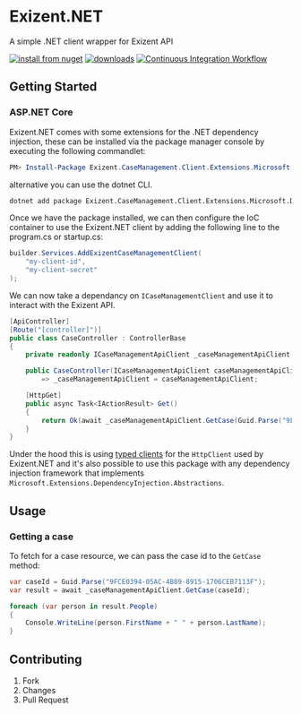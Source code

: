 # Exizent.NET
A simple .NET client wrapper for Exizent API

[![install from nuget](http://img.shields.io/nuget/v/Exizent.CaseManagement.Client.svg?style=flat-square)](https://www.nuget.org/packages/Exizent.CaseManagement.Client)
[![downloads](http://img.shields.io/nuget/dt/Exizent.CaseManagement.Client.svg?style=flat-square)](https://www.nuget.org/packages/Exizent.CaseManagement.Client)
[![Continuous Integration Workflow](https://github.com/Exizent/Exizent.NET/actions/workflows/continuous-integration-workflow.yml/badge.svg)](https://github.com/Exizent/Exizent.NET/actions/workflows/continuous-integration-workflow.yml)

## Getting Started

### ASP.NET Core

Exizent.NET comes with some extensions for the .NET dependency injection, these can be installed via the package manager console by executing the following commandlet:

```powershell
PM> Install-Package Exizent.CaseManagement.Client.Extensions.Microsoft.DependencyInjection
```

alternative you can use the dotnet CLI.

```bash
dotnet add package Exizent.CaseManagement.Client.Extensions.Microsoft.DependencyInjection
```

Once we have the package installed, we can then configure the IoC container to use the Exizent.NET client by adding the following line to the program.cs or startup.cs:

```csharp
builder.Services.AddExizentCaseManagementClient(
    "my-client-id",
    "my-client-secret"
);
```

We can now take a dependancy on `ICaseManagementClient` and use it to interact with the Exizent API.

```csharp
[ApiController]
[Route("[controller]")]
public class CaseController : ControllerBase
{
    private readonly ICaseManagementApiClient _caseManagementApiClient;

    public CaseController(ICaseManagementApiClient caseManagementApiClient)
        => _caseManagementApiClient = caseManagementApiClient;

    [HttpGet]
    public async Task<IActionResult> Get()
    {
        return Ok(await _caseManagementApiClient.GetCase(Guid.Parse("9FCE0394-05AC-4B89-8915-1706CEB7113F")));
    }
}
```

Under the hood this is using [typed clients](https://docs.microsoft.com/en-us/aspnet/core/fundamentals/http-requests?view=aspnetcore-5.0#typed-clients) for the `HttpClient` used by Exizent.NET and it's also possible to use this package with any dependency injection framework that implements `Microsoft.Extensions.DependencyInjection.Abstractions`.

## Usage

### Getting a case

To fetch for a case resource, we can pass the case id to the `GetCase` method:

```csharp
var caseId = Guid.Parse("9FCE0394-05AC-4B89-8915-1706CEB7113F");
var result = await _caseManagementApiClient.GetCase(caseId);

foreach (var person in result.People)
{
    Console.WriteLine(person.FirstName + " " + person.LastName);
}
```

## Contributing

1. Fork
1. Changes
1. Pull Request

